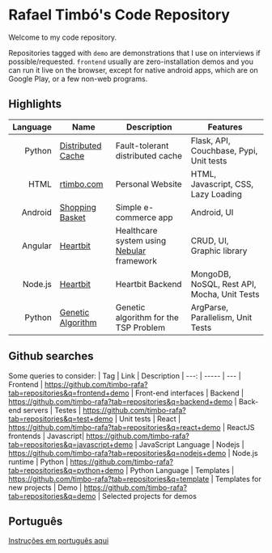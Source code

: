# Rafael Timbó's Code Repository

Welcome to my code repository.

Repositories tagged with `demo` are demonstrations that I use on interviews if possible/requested.
`frontend` usually are zero-installation demos and you can run it live on the browser, except for native android apps, which are on Google Play, or a few non-web programs.

## Highlights

| Language | Name | Description | Features
| ---:   | --- | --- | ---
| Python | [Distributed Cache](https://github.com/timbo-rafa/geo-cache) | Fault-tolerant distributed cache | Flask, API, Couchbase, Pypi, Unit tests
| HTML   | [rtimbo.com](https://rtimbo.com) | Personal Website | HTML, Javascript, CSS, Lazy Loading
| Android| [Shopping Basket](https://github.com/timbo-rafa/android-shoppingbasket) | Simple e-commerce app | Android, UI
| Angular| [Heartbit](https://heartbit.rtimbo.com/) | Healthcare system using [Nebular](https://akveo.github.io/nebular/) framework | CRUD, UI, Graphic library
| Node.js| [Heartbit](https://github.com/timbo-rafa/heartbit-backend) | Heartbit Backend | MongoDB, NoSQL, Rest API, Mocha, Unit Tests
| Python | [Genetic Algorithm](https://github.com/timbo-rafa/genetic-algorithm) | Genetic algorithm for the TSP Problem | ArgParse, Parallelism, Unit Tests

## Github searches

Some queries to consider:
| Tag        |  Link                                                              | Description
| ---:       | -----                                                              | ---
| Frontend  |  https://github.com/timbo-rafa?tab=repositories&q=frontend+demo    | Front-end interfaces
| Backend   |  https://github.com/timbo-rafa?tab=repositories&q=backend+demo     | Back-end servers
| Testes    |  https://github.com/timbo-rafa?tab=repositories&q=test+demo        | Unit tests
| React     |  https://github.com/timbo-rafa?tab=repositories&q=react+demo       | ReactJS frontends
| Javascript|  https://github.com/timbo-rafa?tab=repositories&q=javascript+demo  | JavaScript Language
| Nodejs    |  https://github.com/timbo-rafa?tab=repositories&q=nodejs+demo      | Node.js runtime
| Python    |  https://github.com/timbo-rafa?tab=repositories&q=python+demo      | Python Language
| Templates |  https://github.com/timbo-rafa?tab=repositories&q=template         | Templates for new projects
| Demo      |  https://github.com/timbo-rafa?tab=repositories&q=demo             | Selected projects for demos



## Português

[Instruções em português aqui](https://github.com/timbo-rafa/readme/blob/master/README.pt-br.md)
